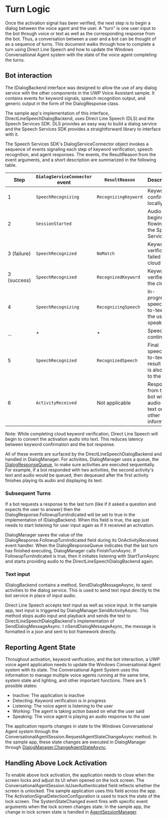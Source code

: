 # Turn Logic

Once the activation signal has been verified, the next step is to begin a dialog between the voice agent and the user. A "turn" is one user input to the bot through voice or text as well as the corresponding response from the bot. Thus, a conversation between a user and a bot can be thought of as a sequence of turns. This document walks through how to complete a turn using Direct Line Speech and how to update the Windows Conversational Agent system with the state of the voice agent completing the turns.

## Bot interaction

The IDialogBackend interface was designed to allow the use of any dialog service with the other components in the UWP Voice Assistant sample. It contains events for keyword signals, speech recognition output, and generic output in the form of the DialogResponse class.

The sample app's implementation of this interface, DirectLineSpeechDialogBackend, uses Direct Line Speech (DLS) and the Speech Services SDK. DLS provides an easy way to build a dialog service and the Speech Services SDK provides a straightforward library to interface with it.

The Speech Services SDK's DialogServiceConnector object invokes a sequence of events signaling each step of keyword verification, speech recognition, and agent responses. The events, the ResultReason from the event arguments, and a short description are summarized in the following table.

| Step | `DialogServiceConnector` event | `ResultReason` | Description |
|---|---|---|---|
| 1 | `SpeechRecognizing` | `RecognizingKeyword` | Keyword confirmed locally |
| 2 | `SessionStarted` | | Audio begins flowing to the Speech Service
| 3 (failure) | `SpeechRecognized` | `NoMatch` | Keyword verification failed in the cloud |
| 3 (success) | `SpeechRecognized` | `RecognizedKeyword` | Keyword verified in the cloud |
| 4 | `SpeechRecognizing` | `RecognizingSpeech` | In-progress speech-to-text as the user is speaking |
| ... | * | * | Speech continues |
| 5 | `SpeechRecognized` | `RecognizedSpeech` | Final speech-to-text result that is also sent to the bot |
| 6 | `ActivityReceived` | Not applicable | Response from the bot with audio and text or other information |

Note: While completing cloud keyword verification, Direct Line Speech will begin to convert the activation audio into text. This reduces latency between keyword confirmation and the bot response.

All of these events are surfaced by the DirectLineSpeechDialogBackend and handled in DialogManager. For activities, DialogManager uses a queue, the [DialogResponseQueue](https://github.com/Azure-Samples/Cognitive-Services-Voice-Assistant/blob/master/clients/csharp-uwp/UWPVoiceAssistantSample/DialogResponseQueue.cs), to make sure activities are executed sequentially. For example, if a bot responded with two activities, the second activity's text and audio would be queued, then dequeued after the first activity finishes playing its audio and displaying its text.

### Subsequent Turns

If a bot requests a response to the last turn (like if it asked a question and expects the user to answer) then the DialogResponse.FollowupTurnIndicated will be set to true in the implementation of IDialogBackend. When this field is true, the app just needs to start listening for user input again as if it received an activation.

DialogManager saves the value of the DialogResponse.FollowupTurnIndicated field during its OnActivityReceived event handler. When the DialogResponseQueue indicates that the last turn has finished executing, DialogManager calls FinishTurnAsync. If FollowupTurnIndicated is true, then it initiates listening with StartTurnAsync and starts providing audio to the DirectLineSpeechDialogBackend again.

### Text input

IDialogBackend contains a method, SendDialogMessageAsync, to send activities to the dialog service. This is used to send text input directly to the bot service in place of input audio.

Direct Line Speech accepts text input as well as voice input. In the sample app, text input is triggered by DialogManager.SendActivityAsync. This method stops audio input and playback and sends the text to DirectLineSpeechDialogBackend's implementation of SendDialogMessageAsync. I nSendDialogMessageAsync, the message is formatted in a json and sent to bot framework directly.

## Reporting Agent State

Throughout activation, keyword verification, and the bot interaction, a UWP voice agent application needs to update the Windows Conversational Agent system with its state. The Conversational Agent System uses this information to manage multiple voice agents running at the same time, system state and lighting, and other important functions. There are 5 possible states:

- Inactive: The application is inactive
- Detecting: Keyword verification is in progress
- Listening: The voice agent is listening to the user
- Working: The agent is taking action based on what the user said
- Speaking: The voice agent is playing an audio response to the user

The application reports changes in state to the Windows Conversational Agent system through the ConversationalAgentSession.RequestAgentStateChangeAsync method. In the sample app, these state changes are executed in DialogManager through [DialogManager.ChangeAgentStateAsync](https://github.com/Azure-Samples/Cognitive-Services-Voice-Assistant/blob/master/clients/csharp-uwp/UWPVoiceAssistantSample/DialogManager.cs#L358).

## Handling Above Lock Activation

To enable above lock activation, the application needs to close when the screen locks and adjust its UI when opened on the lock screen. The ConversationalAgentSession.IsUserAuthenticated field reflects whether the screen is unlocked. The sample application uses this field across the app. The ActivationSignalDetectionConfiguration is used to track the state of the lock screen. The SystemStateChanged event fires with specific event arguments when the lock screen changes state. In the sample app, the change in lock screen state is handled in [AgentSessionManager](https://github.com/Azure-Samples/Cognitive-Services-Voice-Assistant/blob/master/clients/csharp-uwp/UWPVoiceAssistantSample/AgentSessionManager.cs#L48).